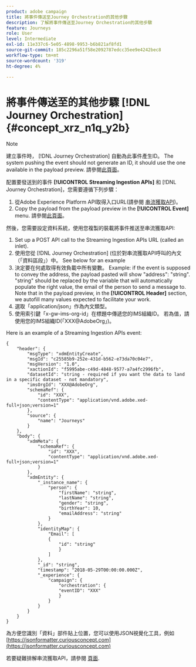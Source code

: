 ```yaml
---
product: adobe campaign
title: 將事件傳送至Journey Orchestration的其他步驟
description: 了解將事件傳送至Journey Orchestration的其他步驟
feature: Journeys
role: User
level: Intermediate
exl-id: 11e337c6-5e05-4898-9953-b6b821af8fd1
source-git-commit: 185c2296a51f58e2092787edcc35ee9e4242bec8
workflow-type: tm+mt
source-wordcount: '319'
ht-degree: 4%

---
```


# 將事件傳送至的其他步驟 [!DNL Journey Orchestration] {#concept_xrz_n1q_y2b}

>[!NOTE]
>
>建立事件時， [!DNL Journey Orchestration] 自動為此事件產生ID。 The system pushing the event should not generate an ID, it should use the one available in the payload preview. 請參閱[此頁面](../event/previewing-the-payload.md)。

配置要發送到的事件 **[!UICONTROL Streaming Ingestion APIs]** 和 [!DNL Journey Orchestration]，您需要遵循下列步驟：

1. 從Adobe Experience Platform API取得入口URL(請參閱 [串流獲取API](https://experienceleague.adobe.com/docs/experience-platform/ingestion/streaming/overview.html?lang=zh-Hant))。
1. Copy the payload from the payload preview in the **[!UICONTROL Event]** menu. 請參閱[此頁面](../event/defining-the-payload-fields.md)。

然後，您需要設定資料系統，使用您複製的裝載將事件推送至串流獲取API:

1. Set up a POST API call to the Streaming Ingestion APIs URL (called an inlet).
1. 使用您從 [!DNL Journey Orchestration] (位於對串流獲取API呼叫的內文（「資料區段」）中。 See below for an example
1. 決定要在何處取得有效負載中所有變數。 Example: if the event is supposed to convey the address, the payload pasted will show &quot;address&quot;: &quot;string&quot;. &quot;string&quot; should be replaced by the variable that will automatically populate the right value, the email of the person to send a message to. Note that in the payload preview, in the **[!UICONTROL Header]** section, we autofill many values expected to facilitate your work.
1. 選取「application/json」作為內文類型。
1. 使用索引鍵「x-gw-ims-org-id」在標題中傳遞您的IMS組織ID。 若為值，請使用您的IMS組織ID(「XXX@AdobeOrg」)。

Here is an example of a Streaming Ingestion APIs event:

```
{
    "header": {
        "msgType": "xdmEntityCreate",
        "msgId": "c25585b9-252e-431d-b562-e73da70c04e7",
        "msgVersion": "1.0",
        "xactionId": "f5995abe-c49d-4848-9577-a7a4fc2996fb",
        "datasetId": "string - required if you want the data to land in a specific dataset - not mandatory",
        "imsOrgId": "XXX@AdobeOrg",
        "schemaRef": {
            "id": "XXX",
            "contentType": "application/vnd.adobe.xed-full+json;version=1"
        },
        "source": {
            "name": "Journeys"
        }
    },
    "body": {
        "xdmMeta": {
            "schemaRef": {
                "id": "XXX",
                "contentType": "application/vnd.adobe.xed-full+json;version=1"
            }
        },
        "xdmEntity": {
            "_instance_name": {
                "person": {
                    "firstName": "string",
                    "lastName": "string",
                    "gender": "string",
                    "birthYear": 10,
                    "emailAddress": "string"
                }
            },
            "identityMap": {
                "Email": [
                {
                    "id": "string"
                    }
                ]
            },
            "_id": "string",
            "timestamp": "2018-05-29T00:00:00.000Z",
            "_experience": {
                "campaign": {
                    "orchestration": {
                    "eventID": "XXX"
                    }
                }
            }
        }
    }
}
```

為方便您識別「資料」部件貼上位置，您可以使用JSON視覺化工具，例如 [https://jsonformatter.curiousconcept.com](https://jsonformatter.curiousconcept.com)

若要疑難排解串流獲取API，請參閱 [頁面](https://experienceleague.adobe.com/docs/experience-platform/ingestion/streaming/troubleshooting.html).
